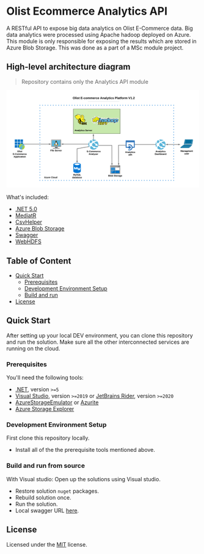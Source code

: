 # Olist Ecommerce Analytics API

A RESTful API to expose big data analytics on Olist E-Commerce data. Big data analytics were processed using Apache hadoop deployed on Azure. This module is only responsible for exposing the results which are stored in Azure Blob Storage. This was done as a part of a MSc module project.

## High-level architecture diagram

> Repository contains only the Analytics API module

![alt text](https://github.com/gayankanishka/olist-ecommerce-analytics-api/blob/main/docs/olist-e-commerce-analytics-platform-v1.2.png?raw=true)

What's included:

- [.NET 5.0](https://dotnet.microsoft.com/download/dotnet/5.0)
- [MediatR](https://github.com/jbogard/MediatR)
- [CsvHelper](https://joshclose.github.io/CsvHelper/)
- [Azure Blob Storage](https://azure.microsoft.com/en-us/services/storage/blob-storage/)
- [Swagger](https://swagger.io/)
- [WebHDFS](https://hadoop.apache.org/docs/r1.0.4/webhdfs.html)

## Table of Content

- [Quick Start](#quick-start)
  - [Prerequisites](#prerequisites)
  - [Development Environment Setup](#development-environment-setup)
  - [Build and run](#build-and-run-from-source)
- [License](#license)

## Quick Start

After setting up your local DEV environment, you can clone this repository and run the solution. Make sure all the other interconnected services are running on the cloud.

### Prerequisites

You'll need the following tools:

- [.NET](https://dotnet.microsoft.com/download), version `>=5`
- [Visual Studio](https://visualstudio.microsoft.com/), version `>=2019` or [JetBrains Rider](https://jetbrains.com/rider/), version `>=2020`
- [AzureStorageEmulator](https://azure.microsoft.com/en-us/services/storage/blob-storage/blob-storage-emulator/) or [Azurite](https://github.com/Azure/Azurite)
- [Azure Storage Explorer](https://azure.microsoft.com/en-us/services/storage/blob-storage/blob-storage-explorer/)

### Development Environment Setup

First clone this repository locally.

- Install all of the the prerequisite tools mentioned above.

### Build and run from source

With Visual studio:
Open up the solutions using Visual studio.

- Restore solution `nuget` packages.
- Rebuild solution once.
- Run the solution.
- Local swagger URL [here](https://localhost:5001/swagger).

## License

Licensed under the [MIT](LICENSE) license.
